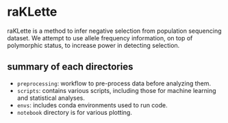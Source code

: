 # raKLette
raKLette is a method to infer negative selection from population sequencing dataset. We attempt to use allele frequency information, on top of polymorphic status, to increase power in detecting selection.

## summary of each directories
* `preprocessing`: workflow to pre-process data before analyzing them.
* `scripts`: contains various scripts, including those for machine learning and statistical analyses.
* `envs`: includes conda environments used to run code.
* `notebook` directory is for various plotting.
